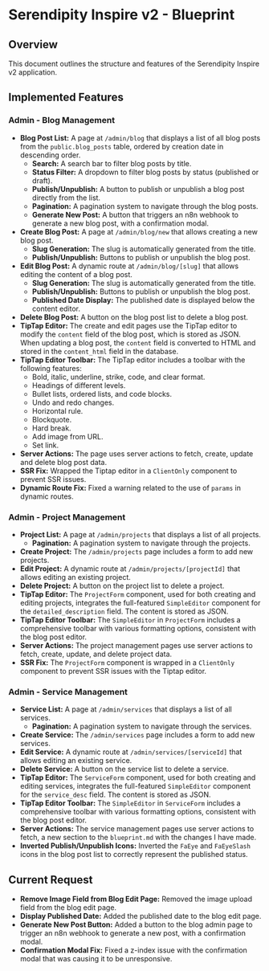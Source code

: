 # Serendipity Inspire v2 - Blueprint

## Overview

This document outlines the structure and features of the Serendipity Inspire v2 application.

## Implemented Features

### Admin - Blog Management

- **Blog Post List:** A page at `/admin/blog` that displays a list of all blog posts from the `public.blog_posts` table, ordered by creation date in descending order.
  - **Search:** A search bar to filter blog posts by title.
  - **Status Filter:** A dropdown to filter blog posts by status (published or draft).
  - **Publish/Unpublish:** A button to publish or unpublish a blog post directly from the list.
  - **Pagination:** A pagination system to navigate through the blog posts.
  - **Generate New Post:** A button that triggers an n8n webhook to generate a new blog post, with a confirmation modal.
- **Create Blog Post:** A page at `/admin/blog/new` that allows creating a new blog post.
  - **Slug Generation:** The slug is automatically generated from the title.
  - **Publish/Unpublish:** Buttons to publish or unpublish the blog post.
- **Edit Blog Post:** A dynamic route at `/admin/blog/[slug]` that allows editing the content of a blog post.
  - **Slug Generation:** The slug is automatically generated from the title.
  - **Publish/Unpublish:** Buttons to publish or unpublish the blog post.
  - **Published Date Display:** The published date is displayed below the content editor.
- **Delete Blog Post:** A button on the blog post list to delete a blog post.
- **TipTap Editor:** The create and edit pages use the TipTap editor to modify the `content` field of the blog post, which is stored as JSON. When updating a blog post, the `content` field is converted to HTML and stored in the `content_html` field in the database.
- **TipTap Editor Toolbar:** The TipTap editor includes a toolbar with the following features:
  - Bold, italic, underline, strike, code, and clear format.
  - Headings of different levels.
  - Bullet lists, ordered lists, and code blocks.
  - Undo and redo changes.
  - Horizontal rule.
  - Blockquote.
  - Hard break.
  - Add image from URL.
  - Set link.
- **Server Actions:** The page uses server actions to fetch, create, update and delete blog post data.
- **SSR Fix:** Wrapped the Tiptap editor in a `ClientOnly` component to prevent SSR issues.
- **Dynamic Route Fix:** Fixed a warning related to the use of `params` in dynamic routes.

### Admin - Project Management

- **Project List:** A page at `/admin/projects` that displays a list of all projects.
  - **Pagination:** A pagination system to navigate through the projects.
- **Create Project:** The `/admin/projects` page includes a form to add new projects.
- **Edit Project:** A dynamic route at `/admin/projects/[projectId]` that allows editing an existing project.
- **Delete Project:** A button on the project list to delete a project.
- **TipTap Editor:** The `ProjectForm` component, used for both creating and editing projects, integrates the full-featured `SimpleEditor` component for the `detailed_description` field. The content is stored as JSON.
- **TipTap Editor Toolbar:** The `SimpleEditor` in `ProjectForm` includes a comprehensive toolbar with various formatting options, consistent with the blog post editor.
- **Server Actions:** The project management pages use server actions to fetch, create, update, and delete project data.
- **SSR Fix:** The `ProjectForm` component is wrapped in a `ClientOnly` component to prevent SSR issues with the Tiptap editor.

### Admin - Service Management

- **Service List:** A page at `/admin/services` that displays a list of all services.
  - **Pagination:** A pagination system to navigate through the services.
- **Create Service:** The `/admin/services` page includes a form to add new services.
- **Edit Service:** A dynamic route at `/admin/services/[serviceId]` that allows editing an existing service.
- **Delete Service:** A button on the service list to delete a service.
- **TipTap Editor:** The `ServiceForm` component, used for both creating and editing services, integrates the full-featured `SimpleEditor` component for the `service_desc` field. The content is stored as JSON.
- **TipTap Editor Toolbar:** The `SimpleEditor` in `ServiceForm` includes a comprehensive toolbar with various formatting options, consistent with the blog post editor.
- **Server Actions:** The service management pages use server actions to fetch, a new section to the `blueprint.md` with the changes I have made.
- **Inverted Publish/Unpublish Icons:** Inverted the `FaEye` and `FaEyeSlash` icons in the blog post list to correctly represent the published status.

## Current Request

- **Remove Image Field from Blog Edit Page:** Removed the image upload field from the blog edit page.
- **Display Published Date:** Added the published date to the blog edit page.
- **Generate New Post Button:** Added a button to the blog admin page to trigger an n8n webhook to generate a new post, with a confirmation modal.
- **Confirmation Modal Fix:** Fixed a z-index issue with the confirmation modal that was causing it to be unresponsive.